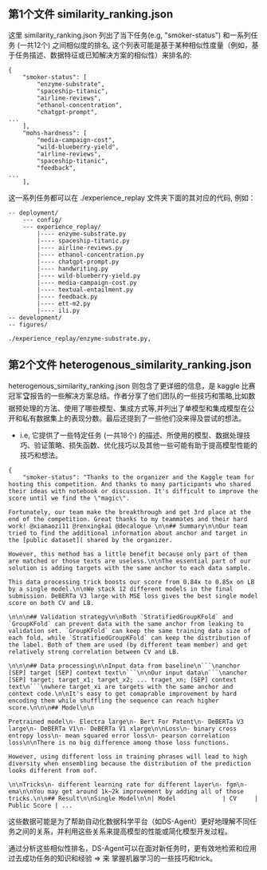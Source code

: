 ## 第1个文件 similarity_ranking.json

这里 similarity_ranking.json 列出了当下任务(e.g, "smoker-status") 和一系列任务 (一共12个) 之间相似度的排名, 这个列表可能是基于某种相似性度量（例如，基于任务描述、数据特征或已知解决方案的相似性）来排名的:
```
{
    "smoker-status": [
        "enzyme-substrate",
        "spaceship-titanic",
        "airline-reviews",
        "ethanol-concentration",
        "chatgpt-prompt",
...
    ],
    "mohs-hardness": [
        "media-campaign-cost",
        "wild-blueberry-yield",
        "airline-reviews",
        "spaceship-titanic",
        "feedback",
...
    ],
```

这一系列任务都可以在 ./experience_replay 文件夹下面的其对应的代码, 例如：
```
-- deployment/
    --- config/
    --- experience_replay/
        |---- enzyme-substrate.py
        |---- spaceship-titanic.py
        |---- airline-reviews.py
        |---- ethanol-concentration.py
        |---- chatgpt-prompt.py
        |---- handwriting.py
        |---- wild-blueberry-yield.py
        |---- media-campaign-cost.py
        |---- textual-entailment.py
        |---- feedback.py
        |---- ett-m2.py
        |---- ili.py
-- development/
-- figures/

./experience_replay/enzyme-substrate.py,
```

## 第2个文件 heterogenous_similarity_ranking.json

heterogenous_similarity_ranking.json 则包含了更详细的信息，是 kaggle 比赛冠军🏆报告的一些解决方案总结。作者分享了他们团队的一些技巧和策略,比如数据预处理的方法、使用了哪些模型、集成方式等,并列出了单模型和集成模型在公开和私有数据集上的表现分数。最后还提到了一些他们没来得及尝试的想法。

* i.e, 它提供了一些特定任务 (一共18个) 的描述、所使用的模型、数据处理技巧、验证策略、损失函数、优化技巧以及其他一些可能有助于提高模型性能的技巧和想法。

```
{
    "smoker-status": "Thanks to the organizer and the Kaggle team for hosting this competition. And thanks to many participants who shared their ideas with notebook or discussion. It's difficult to improve the score until we find the \"magic\".

Fortunately, our team make the breakthrough and get 3rd place at the end of the competition. Great thanks to my teammates and their hard work! @xiamaozi11 @renxingkai @decalogue \n\n## Summary\n\nOur team tried to find the additional information about anchor and target in the [public dataset]( shared by the organizer.

However, this method has a little benefit because only part of them are matched or those texts are useless.\n\nThe essential part of our solution is adding targets with the same anchor to each data sample.

This data processing trick boosts our score from 0.84x to 0.85x on LB by a single model.\n\nWe stack 12 different models in the final submission. DeBERTa V3 large with MSE loss gives the best single model score on both CV and LB.

\n\n\n## Validation strategy\n\nBoth `StratifiedGroupKFold` and  `GroupKFold` can prevent data with the same anchor from leaking to validation set. `GroupKFold` can keep the same training data size of each fold, while `StratifiedGroupKFold` can keep the distribution of the label. Both of them are used (by different team member) and get relatively strong correlation between CV and LB.

\n\n\n## Data processing\n\nInput data from baseline\n```\nanchor [SEP] target [SEP] context text\n```\n\nOur input data\n```\nanchor [SEP] target; target_x1; target_x2; ... traget_xn; [SEP] context text\n```\nwhere target_xi are targets with the same anchor and context code.\n\nIt's easy to get comaprable improvement by hard encoding them while shuffling the sequence can reach higher score.\n\n\n## Model\n\n

Pretrained model\n- Electra large\n- Bert For Patent\n- DeBERTa V3 large\n- DeBERTa V1\n- DeBERTa V1 xlarge\n\nLoss\n- binary cross entropy loss\n- mean squared error loss\n- pearson correlation loss\n\nThere is no big difference among those loss functions.

However, using different loss in training phrases will lead to high diversity when ensembling because the distribution of the prediction looks different from oof.

\n\nTricks\n- different learning rate for different layer\n- fgm\n- ema\n\nYou may get around 1k~2k improvement by adding all of those tricks.\n\n## Result\n\nSingle Model\n\n| Model             | CV     | Public Score | ...
```


这些数据可能是为了帮助自动化数据科学平台（如DS-Agent）更好地理解不同任务之间的关系，并利用这些关系来提高模型的性能或简化模型开发过程。

通过分析这些相似性排名，DS-Agent可以在面对新任务时，更有效地检索和应用过去成功任务的知识和经验 => 来 掌握机器学习的一些技巧和trick。
